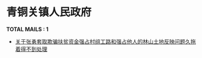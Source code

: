 # 青铜关镇人民政府
__TOTAL MAILS : 1__
- [关于张勇套取欺骗扶贫资金强占村组工路和强占他人的林山土地反映问题久拖着得不到处理](../../category/letters/4958.md)